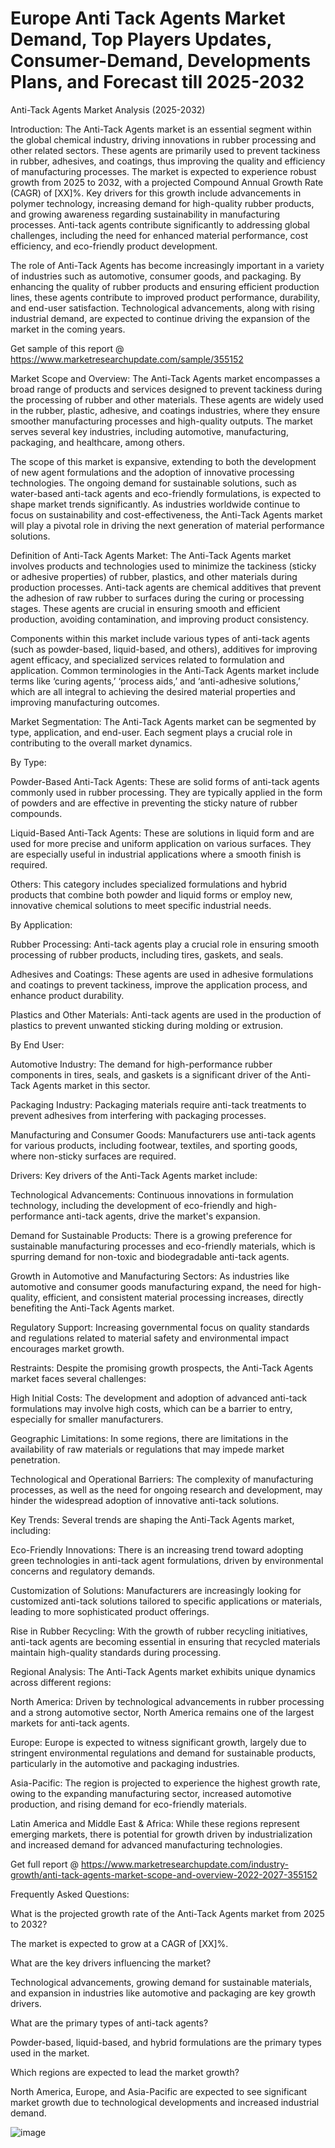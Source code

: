 # Europe Anti Tack Agents Market Demand, Top Players Updates, Consumer-Demand, Developments Plans, and Forecast till 2025-2032
Anti-Tack Agents Market Analysis (2025-2032)

Introduction: The Anti-Tack Agents market is an essential segment within the global chemical industry, driving innovations in rubber processing and other related sectors. These agents are primarily used to prevent tackiness in rubber, adhesives, and coatings, thus improving the quality and efficiency of manufacturing processes. The market is expected to experience robust growth from 2025 to 2032, with a projected Compound Annual Growth Rate (CAGR) of [XX]%. Key drivers for this growth include advancements in polymer technology, increasing demand for high-quality rubber products, and growing awareness regarding sustainability in manufacturing processes. Anti-tack agents contribute significantly to addressing global challenges, including the need for enhanced material performance, cost efficiency, and eco-friendly product development.

The role of Anti-Tack Agents has become increasingly important in a variety of industries such as automotive, consumer goods, and packaging. By enhancing the quality of rubber products and ensuring efficient production lines, these agents contribute to improved product performance, durability, and end-user satisfaction. Technological advancements, along with rising industrial demand, are expected to continue driving the expansion of the market in the coming years.

Get sample of this report @ https://www.marketresearchupdate.com/sample/355152 

Market Scope and Overview: The Anti-Tack Agents market encompasses a broad range of products and services designed to prevent tackiness during the processing of rubber and other materials. These agents are widely used in the rubber, plastic, adhesive, and coatings industries, where they ensure smoother manufacturing processes and high-quality outputs. The market serves several key industries, including automotive, manufacturing, packaging, and healthcare, among others.

The scope of this market is expansive, extending to both the development of new agent formulations and the adoption of innovative processing technologies. The ongoing demand for sustainable solutions, such as water-based anti-tack agents and eco-friendly formulations, is expected to shape market trends significantly. As industries worldwide continue to focus on sustainability and cost-effectiveness, the Anti-Tack Agents market will play a pivotal role in driving the next generation of material performance solutions.

Definition of Anti-Tack Agents Market: The Anti-Tack Agents market involves products and technologies used to minimize the tackiness (sticky or adhesive properties) of rubber, plastics, and other materials during production processes. Anti-tack agents are chemical additives that prevent the adhesion of raw rubber to surfaces during the curing or processing stages. These agents are crucial in ensuring smooth and efficient production, avoiding contamination, and improving product consistency.

Components within this market include various types of anti-tack agents (such as powder-based, liquid-based, and others), additives for improving agent efficacy, and specialized services related to formulation and application. Common terminologies in the Anti-Tack Agents market include terms like ‘curing agents,’ ‘process aids,’ and ‘anti-adhesive solutions,’ which are all integral to achieving the desired material properties and improving manufacturing outcomes.

Market Segmentation: The Anti-Tack Agents market can be segmented by type, application, and end-user. Each segment plays a crucial role in contributing to the overall market dynamics.

By Type:

Powder-Based Anti-Tack Agents: These are solid forms of anti-tack agents commonly used in rubber processing. They are typically applied in the form of powders and are effective in preventing the sticky nature of rubber compounds.

Liquid-Based Anti-Tack Agents: These are solutions in liquid form and are used for more precise and uniform application on various surfaces. They are especially useful in industrial applications where a smooth finish is required.

Others: This category includes specialized formulations and hybrid products that combine both powder and liquid forms or employ new, innovative chemical solutions to meet specific industrial needs.

By Application:

Rubber Processing: Anti-tack agents play a crucial role in ensuring smooth processing of rubber products, including tires, gaskets, and seals.

Adhesives and Coatings: These agents are used in adhesive formulations and coatings to prevent tackiness, improve the application process, and enhance product durability.

Plastics and Other Materials: Anti-tack agents are used in the production of plastics to prevent unwanted sticking during molding or extrusion.

By End User:

Automotive Industry: The demand for high-performance rubber components in tires, seals, and gaskets is a significant driver of the Anti-Tack Agents market in this sector.

Packaging Industry: Packaging materials require anti-tack treatments to prevent adhesives from interfering with packaging processes.

Manufacturing and Consumer Goods: Manufacturers use anti-tack agents for various products, including footwear, textiles, and sporting goods, where non-sticky surfaces are required.

Drivers: Key drivers of the Anti-Tack Agents market include:

Technological Advancements: Continuous innovations in formulation technology, including the development of eco-friendly and high-performance anti-tack agents, drive the market's expansion.

Demand for Sustainable Products: There is a growing preference for sustainable manufacturing processes and eco-friendly materials, which is spurring demand for non-toxic and biodegradable anti-tack agents.

Growth in Automotive and Manufacturing Sectors: As industries like automotive and consumer goods manufacturing expand, the need for high-quality, efficient, and consistent material processing increases, directly benefiting the Anti-Tack Agents market.

Regulatory Support: Increasing governmental focus on quality standards and regulations related to material safety and environmental impact encourages market growth.

Restraints: Despite the promising growth prospects, the Anti-Tack Agents market faces several challenges:

High Initial Costs: The development and adoption of advanced anti-tack formulations may involve high costs, which can be a barrier to entry, especially for smaller manufacturers.

Geographic Limitations: In some regions, there are limitations in the availability of raw materials or regulations that may impede market penetration.

Technological and Operational Barriers: The complexity of manufacturing processes, as well as the need for ongoing research and development, may hinder the widespread adoption of innovative anti-tack solutions.

Key Trends: Several trends are shaping the Anti-Tack Agents market, including:

Eco-Friendly Innovations: There is an increasing trend toward adopting green technologies in anti-tack agent formulations, driven by environmental concerns and regulatory demands.

Customization of Solutions: Manufacturers are increasingly looking for customized anti-tack solutions tailored to specific applications or materials, leading to more sophisticated product offerings.

Rise in Rubber Recycling: With the growth of rubber recycling initiatives, anti-tack agents are becoming essential in ensuring that recycled materials maintain high-quality standards during processing.

Regional Analysis: The Anti-Tack Agents market exhibits unique dynamics across different regions:

North America: Driven by technological advancements in rubber processing and a strong automotive sector, North America remains one of the largest markets for anti-tack agents.

Europe: Europe is expected to witness significant growth, largely due to stringent environmental regulations and demand for sustainable products, particularly in the automotive and packaging industries.

Asia-Pacific: The region is projected to experience the highest growth rate, owing to the expanding manufacturing sector, increased automotive production, and rising demand for eco-friendly materials.

Latin America and Middle East & Africa: While these regions represent emerging markets, there is potential for growth driven by industrialization and increased demand for advanced manufacturing technologies.

Get full report @ https://www.marketresearchupdate.com/industry-growth/anti-tack-agents-market-scope-and-overview-2022-2027-355152 

Frequently Asked Questions:

What is the projected growth rate of the Anti-Tack Agents market from 2025 to 2032?

The market is expected to grow at a CAGR of [XX]%.

What are the key drivers influencing the market?

Technological advancements, growing demand for sustainable materials, and expansion in industries like automotive and packaging are key growth drivers.

What are the primary types of anti-tack agents?

Powder-based, liquid-based, and hybrid formulations are the primary types used in the market.

Which regions are expected to lead the market growth?

North America, Europe, and Asia-Pacific are expected to see significant market growth due to technological developments and increased industrial demand.

![image](https://github.com/user-attachments/assets/8829f8c7-366f-4717-9a74-eeadf67cee79)
